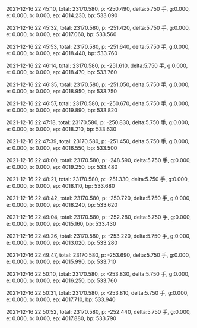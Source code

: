 2021-12-16 22:45:10, total: 23170.580, p: -250.490, delta:5.750 手, g:0.000, e: 0.000, b: 0.000, ep: 4014.230, bp: 533.090

2021-12-16 22:45:32, total: 23170.580, p: -251.420, delta:5.750 手, g:0.000, e: 0.000, b: 0.000, ep: 4017.060, bp: 533.560

2021-12-16 22:45:53, total: 23170.580, p: -251.640, delta:5.750 手, g:0.000, e: 0.000, b: 0.000, ep: 4018.440, bp: 533.760

2021-12-16 22:46:14, total: 23170.580, p: -251.610, delta:5.750 手, g:0.000, e: 0.000, b: 0.000, ep: 4018.470, bp: 533.760

2021-12-16 22:46:35, total: 23170.580, p: -251.050, delta:5.750 手, g:0.000, e: 0.000, b: 0.000, ep: 4018.950, bp: 533.750

2021-12-16 22:46:57, total: 23170.580, p: -250.670, delta:5.750 手, g:0.000, e: 0.000, b: 0.000, ep: 4019.890, bp: 533.820

2021-12-16 22:47:18, total: 23170.580, p: -250.830, delta:5.750 手, g:0.000, e: 0.000, b: 0.000, ep: 4018.210, bp: 533.630

2021-12-16 22:47:39, total: 23170.580, p: -251.450, delta:5.750 手, g:0.000, e: 0.000, b: 0.000, ep: 4016.550, bp: 533.500

2021-12-16 22:48:00, total: 23170.580, p: -248.590, delta:5.750 手, g:0.000, e: 0.000, b: 0.000, ep: 4019.250, bp: 533.480

2021-12-16 22:48:21, total: 23170.580, p: -251.330, delta:5.750 手, g:0.000, e: 0.000, b: 0.000, ep: 4018.110, bp: 533.680

2021-12-16 22:48:42, total: 23170.580, p: -250.720, delta:5.750 手, g:0.000, e: 0.000, b: 0.000, ep: 4018.240, bp: 533.620

2021-12-16 22:49:04, total: 23170.580, p: -252.280, delta:5.750 手, g:0.000, e: 0.000, b: 0.000, ep: 4015.160, bp: 533.430

2021-12-16 22:49:26, total: 23170.580, p: -253.220, delta:5.750 手, g:0.000, e: 0.000, b: 0.000, ep: 4013.020, bp: 533.280

2021-12-16 22:49:47, total: 23170.580, p: -253.690, delta:5.750 手, g:0.000, e: 0.000, b: 0.000, ep: 4015.990, bp: 533.710

2021-12-16 22:50:10, total: 23170.580, p: -253.830, delta:5.750 手, g:0.000, e: 0.000, b: 0.000, ep: 4016.250, bp: 533.760

2021-12-16 22:50:31, total: 23170.580, p: -253.810, delta:5.750 手, g:0.000, e: 0.000, b: 0.000, ep: 4017.710, bp: 533.940

2021-12-16 22:50:52, total: 23170.580, p: -252.440, delta:5.750 手, g:0.000, e: 0.000, b: 0.000, ep: 4017.880, bp: 533.790